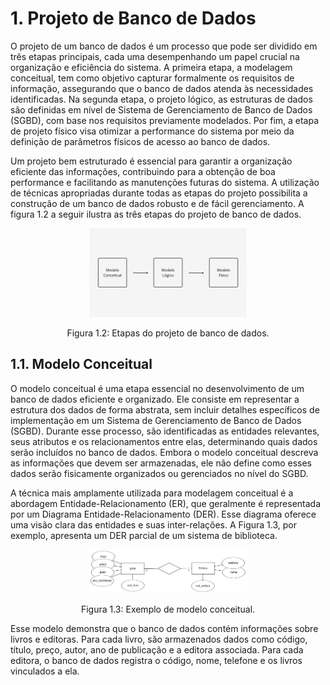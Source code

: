 # 1. Projeto de Banco de Dados

O projeto de um banco de dados é um processo que pode ser dividido em três etapas principais, cada uma desempenhando um papel crucial na organização e eficiência do sistema. A primeira etapa, a modelagem conceitual, tem como objetivo capturar formalmente os requisitos de informação, assegurando que o banco de dados atenda às necessidades identificadas. Na segunda etapa, o projeto lógico, as estruturas de dados são definidas em nível de Sistema de Gerenciamento de Banco de Dados (SGBD), com base nos requisitos previamente modelados. Por fim, a etapa de projeto físico visa otimizar a performance do sistema por meio da definição de parâmetros físicos de acesso ao banco de dados.

Um projeto bem estruturado é essencial para garantir a organização eficiente das informações, contribuindo para a obtenção de boa performance e facilitando as manutenções futuras do sistema. A utilização de técnicas apropriadas durante todas as etapas do projeto possibilita a construção de um banco de dados robusto e de fácil gerenciamento. A figura 1.2 a seguir ilustra as três etapas do projeto de banco de dados.

<div align="center">
    <img src="../imgs/projeto_bd.png" width="50%"/>
    <p>Figura 1.2: Etapas do projeto de banco de dados.</p>
</div>

## 1.1. Modelo Conceitual

O modelo conceitual é uma etapa essencial no desenvolvimento de um banco de dados eficiente e organizado. Ele consiste em representar a estrutura dos dados de forma abstrata, sem incluir detalhes específicos de implementação em um Sistema de Gerenciamento de Banco de Dados (SGBD). Durante esse processo, são identificadas as entidades relevantes, seus atributos e os relacionamentos entre elas, determinando quais dados serão incluídos no banco de dados. Embora o modelo conceitual descreva as informações que devem ser armazenadas, ele não define como esses dados serão fisicamente organizados ou gerenciados no nível do SGBD.

A técnica mais amplamente utilizada para modelagem conceitual é a abordagem Entidade-Relacionamento (ER), que geralmente é representada por um Diagrama Entidade-Relacionamento (DER). Esse diagrama oferece uma visão clara das entidades e suas inter-relações. A Figura 1.3, por exemplo, apresenta um DER parcial de um sistema de biblioteca.

<div align="center">
    <img src="../imgs/ex_modelo_conceitual.png" width="50%"/>
    <p>Figura 1.3: Exemplo de modelo conceitual.</p>
</div>

Esse modelo demonstra que o banco de dados contém informações sobre livros e editoras. Para cada livro, são armazenados dados como código, título, preço, autor, ano de publicação e a editora associada. Para cada editora, o banco de dados registra o código, nome, telefone e os livros vinculados a ela.